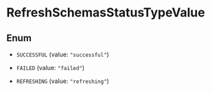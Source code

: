 

# RefreshSchemasStatusTypeValue

## Enum


* `SUCCESSFUL` (value: `"successful"`)

* `FAILED` (value: `"failed"`)

* `REFRESHING` (value: `"refreshing"`)



